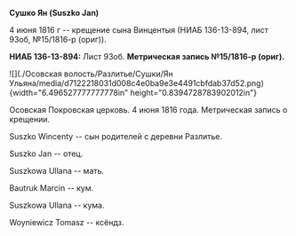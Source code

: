 **Сушко Ян (Suszko Jan)**

4 июня 1816 г -- крещение сына Винцентыя (НИАБ 136-13-894, лист 93об,
№15/1816-р (ориг)).

**НИАБ 136-13-894:** Лист 93об. **Метрическая запись №15/1816-р
(ориг).**

![](./Осовская волость/Разлитье/Сушки/Ян Ульяна/media/d7122218031d008c4e0ba9e3e4491cbfdab37d52.png){width="6.496527777777778in"
height="0.8394728783902012in"}

Осовская Покровская церковь. 4 июня 1816 года. Метрическая запись о
крещении.

Suszko Wincenty -- сын родителей с деревни Разлитье.

Suszko Jan -- отец.

Suszkowa Ullana -- мать.

Bautruk Marcin -- кум.

Suszkowa Ullana -- кума.

Woyniewicz Tomasz -- ксёндз.
